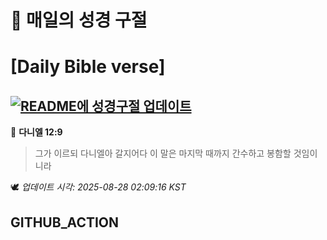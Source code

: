# 🙏 매일의 성경 구절
# [Daily Bible verse]
## [![README에 성경구절 업데이트](https://github.com/DONGSUKA/first_test/actions/workflows/update-readme-bible.yml/badge.svg)](https://github.com/DONGSUKA/first_test/actions/workflows/update-readme-bible.yml)
<!-- START_BIBLE_VERSE -->
📖 **다니엘 12:9**
> 그가 이르되 다니엘아 갈지어다 이 말은 마지막 때까지 간수하고 봉함할 것임이니라

🕊️ _업데이트 시각: 2025-08-28 02:09:16 KST_
  <!-- END_BIBLE_VERSE -->
## GITHUB_ACTION
